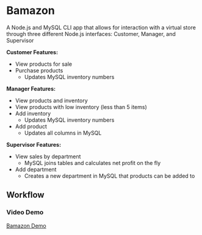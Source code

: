 # Bamazon

A Node.js and MySQL CLI app that allows for interaction with a virtual store through three different Node.js interfaces: Customer, Manager, and Supervisor

**Customer Features:**
* View products for sale
* Purchase products
    * Updates MySQL inventory numbers

**Manager Features:**
* View products and inventory
* View products with low inventory (less than 5 items)
* Add inventory
    * Updates MySQL inventory numbers
* Add product
    * Updates all columns in MySQL

**Supervisor Features:**
* View sales by department
    * MySQL joins tables and calculates net profit on the fly
* Add department
    * Creates a new department in MySQL that products can be added to

## Workflow

### Video Demo
[Bamazon Demo](https://youtu.be/kiASpu2PJeo)